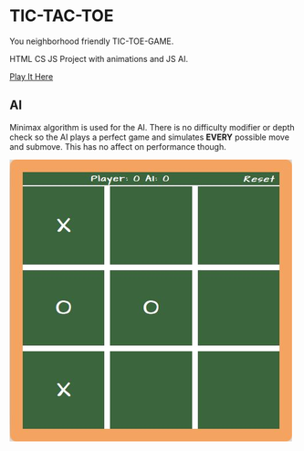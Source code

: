 # TIC-TAC-TOE
You neighborhood friendly TIC-TOE-GAME.

HTML CS JS Project with animations and JS AI.

[Play It Here](https://ninjaboynaru.github.io/TicTacToe/)

## AI
Minimax algorithm is used for the AI. There is no difficulty modifier or depth check so the AI plays a perfect game
and simulates **EVERY** possible move and submove. This has no affect on performance though.

![tic tac toe snapshot](https://github.com/ninjaboynaru/TicTacToe/blob/master/Docs/COVER_IMG.JPG)
